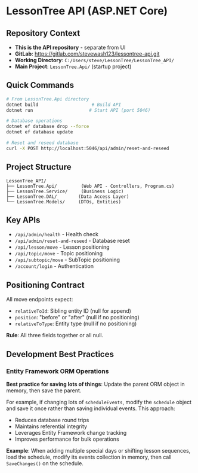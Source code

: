 # LessonTree API (ASP.NET Core)

## Repository Context
- **This is the API repository** - separate from UI
- **GitLab**: https://gitlab.com/stevewash123/lessontree-api.git
- **Working Directory**: `C:/Users/steve/LessonTree/LessonTree_API/`
- **Main Project**: `LessonTree.Api/` (startup project)

## Quick Commands
```bash
# From LessonTree.Api directory
dotnet build                    # Build API
dotnet run                     # Start API (port 5046)

# Database operations  
dotnet ef database drop --force
dotnet ef database update

# Reset and reseed database
curl -X POST http://localhost:5046/api/admin/reset-and-reseed
```

## Project Structure
```
LessonTree_API/
├── LessonTree.Api/         (Web API - Controllers, Program.cs)
├── LessonTree.Service/     (Business Logic)
├── LessonTree.DAL/        (Data Access Layer)
└── LessonTree.Models/     (DTOs, Entities)
```

## Key APIs
- `/api/admin/health` - Health check
- `/api/admin/reset-and-reseed` - Database reset
- `/api/lesson/move` - Lesson positioning
- `/api/topic/move` - Topic positioning  
- `/api/subtopic/move` - SubTopic positioning
- `/account/login` - Authentication

## Positioning Contract
All move endpoints expect:
- `relativeToId`: Sibling entity ID (null for append)
- `position`: "before" or "after" (null if no positioning)
- `relativeToType`: Entity type (null if no positioning)

**Rule**: All three fields together or all null.

## Development Best Practices

### Entity Framework ORM Operations
**Best practice for saving lots of things**: Update the parent ORM object in memory, then save the parent. 

For example, if changing lots of `scheduleEvents`, modify the `schedule` object and save it once rather than saving individual events. This approach:
- Reduces database round trips
- Maintains referential integrity
- Leverages Entity Framework change tracking
- Improves performance for bulk operations

**Example**: When adding multiple special days or shifting lesson sequences, load the schedule, modify its events collection in memory, then call `SaveChanges()` on the schedule.